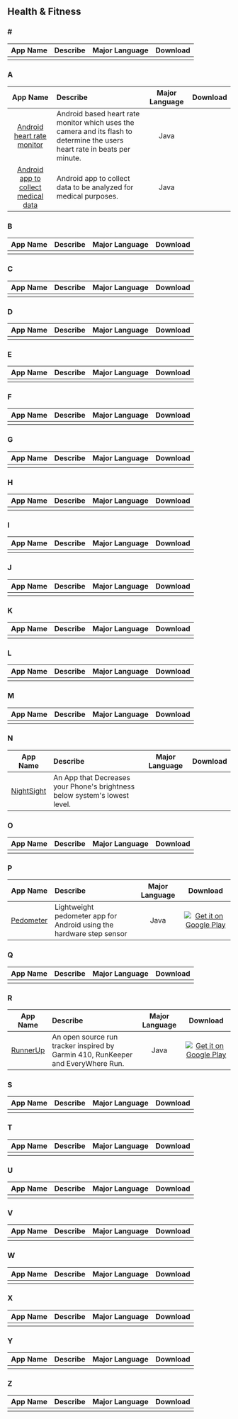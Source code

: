 ## Health & Fitness  
### \#   
App Name                   | Describe                  | Major Language             | Download 
:------------------------: | :------------------------ | :------------------------: | :------------------------: 
| | | 

### A  
App Name                   | Describe                  | Major Language             | Download 
:------------------------: | :------------------------ | :------------------------: | :------------------------: 
[Android heart rate monitor](https://github.com/phishman3579/android-heart-rate-monitor) | Android based heart rate monitor which uses the camera and its flash to determine the users heart rate in beats per minute. | Java | |
[Android app to collect medical data](https://github.com/Ana06/medical-data-android) | Android app to collect data to be analyzed for medical purposes. | Java | |

### B  
App Name                   | Describe                  | Major Language             | Download 
:------------------------: | :------------------------ | :------------------------: | :------------------------: 
| | | 

### C  
App Name                   | Describe                  | Major Language             | Download 
:------------------------: | :------------------------ | :------------------------: | :------------------------: 
 | | | 

### D  
App Name                   | Describe                  | Major Language             | Download 
:------------------------: | :------------------------ | :------------------------: | :------------------------: 
 | | | 

### E  
App Name                   | Describe                  | Major Language             | Download 
:------------------------: | :------------------------ | :------------------------: | :------------------------: 
 | | | 

### F  
App Name                   | Describe                  | Major Language             | Download 
:------------------------: | :------------------------ | :------------------------: | :------------------------: 
| | | 

### G  
App Name                   | Describe                  | Major Language             | Download 
:------------------------: | :------------------------ | :------------------------: | :------------------------: 
 | | | 

### H  
App Name                   | Describe                  | Major Language             | Download 
:------------------------: | :------------------------ | :------------------------: | :------------------------: 
 | | | 

### I  
App Name                   | Describe                  | Major Language             | Download 
:------------------------: | :------------------------ | :------------------------: | :------------------------: 
 | | | 

### J  
App Name                   | Describe                  | Major Language             | Download 
:------------------------: | :------------------------ | :------------------------: | :------------------------: 
 | | | 

### K  
App Name                   | Describe                  | Major Language             | Download 
:------------------------: | :------------------------ | :------------------------: | :------------------------: 
 | | | 

### L  
App Name                   | Describe                  | Major Language             | Download 
:------------------------: | :------------------------ | :------------------------: | :------------------------: 
| | | 

### M  
App Name                   | Describe                  | Major Language             | Download 
:------------------------: | :------------------------ | :------------------------: | :------------------------: 
 | | | 

### N  
App Name                   | Describe                  | Major Language             | Download 
:------------------------: | :------------------------ | :------------------------: | :------------------------: 
[NightSight](https://github.com/meghalagrawal/NightSight) |An App that Decreases your Phone's brightness below system's lowest level.| |  

### O  
App Name                   | Describe                  | Major Language             | Download 
:------------------------: | :------------------------ | :------------------------: | :------------------------: 
 | | |

### P  
App Name                   | Describe                  | Major Language             | Download 
:------------------------: | :------------------------ | :------------------------: | :------------------------: 
[Pedometer](https://github.com/j4velin/Pedometer) | Lightweight pedometer app for Android using the hardware step sensor | Java | [![Get it on Google Play](http://i.imgur.com/7sq06lr.png)](https://play.google.com/store/apps/details?id=de.j4velin.pedometer)   

### Q  
App Name                   | Describe                  | Major Language             | Download 
:------------------------: | :------------------------ | :------------------------: | :------------------------: 
 | | | 

### R  
App Name                   | Describe                  | Major Language             | Download 
:------------------------: | :------------------------ | :------------------------: | :------------------------: 
[RunnerUp](https://github.com/jonasoreland/runnerup) | An open source run tracker inspired by Garmin 410, RunKeeper and EveryWhere Run. | Java | [![Get it on Google Play](http://i.imgur.com/7sq06lr.png)](https://play.google.com/store/apps/details?id=org.runnerup)

### S  
App Name                   | Describe                  | Major Language             | Download 
:------------------------: | :------------------------ | :------------------------: | :------------------------: 
 | | | 

### T  
App Name                   | Describe                  | Major Language             | Download 
:------------------------: | :------------------------ | :------------------------: | :------------------------: 
 | | | 

### U  
App Name                   | Describe                  | Major Language             | Download 
:------------------------: | :------------------------ | :------------------------: | :------------------------: 
 | | | 

### V  
App Name                   | Describe                  | Major Language             | Download 
:------------------------: | :------------------------ | :------------------------: | :------------------------: 
 | | | 

### W  
App Name                   | Describe                  | Major Language             | Download 
:------------------------: | :------------------------ | :------------------------: | :------------------------: 
 | | | 

### X  
App Name                   | Describe                  | Major Language             | Download 
:------------------------: | :------------------------ | :------------------------: | :------------------------: 
 | | | 
 
### Y  
App Name                   | Describe                  | Major Language             | Download 
:------------------------: | :------------------------ | :------------------------: | :------------------------: 
 | | | 

### Z  
App Name                   | Describe                  | Major Language             | Download 
:------------------------: | :------------------------ | :------------------------: | :------------------------: 
 | | | 
 
